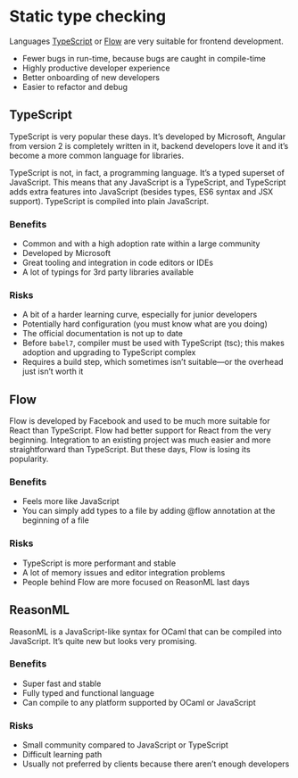 # Static type checking

Languages [TypeScript](https://www.typescriptlang.org/) or [Flow](https://flow.org/) are very suitable for frontend development.

- Fewer bugs in run-time, because bugs are caught in compile-time
- Highly productive developer experience
- Better onboarding of new developers
- Easier to refactor and debug

## TypeScript

TypeScript is very popular these days. It’s developed by Microsoft, Angular from version 2 is completely written in it, backend developers love it and it’s become a more common language for libraries.

TypeScript is not, in fact, a programming language. It’s a typed superset of JavaScript. This means that any JavaScript is a TypeScript, and TypeScript adds extra features into JavaScript \(besides types, ES6 syntax and JSX support\). TypeScript is compiled into plain JavaScript.

### Benefits

- Common and with a high adoption rate within a large community
- Developed by Microsoft
- Great tooling and integration in code editors or IDEs
- A lot of typings for 3rd party libraries available

### Risks

- A bit of a harder learning curve, especially for junior developers
- Potentially hard configuration \(you must know what are you doing\)
- The official documentation is not up to date
- Before `babel7`, compiler must be used with TypeScript \(tsc\); this makes adoption and upgrading to TypeScript complex
- Requires a build step, which sometimes isn’t suitable—or the overhead just isn’t worth it

## Flow

Flow is developed by Facebook and used to be much more suitable for React than TypeScript. Flow had better support for React from the very beginning. Integration to an existing project was much easier and more straightforward than TypeScript. But these days, Flow is losing its popularity.

### Benefits

- Feels more like JavaScript
- You can simply add types to a file by adding @flow annotation at the beginning of a file

### Risks

- TypeScript is more performant and stable
- A lot of memory issues and editor integration problems
- People behind Flow are more focused on ReasonML last days

## ReasonML

ReasonML is a JavaScript-like syntax for OCaml that can be compiled into JavaScript. It’s quite new but looks very promising.

### Benefits

- Super fast and stable
- Fully typed and functional language
- Can compile to any platform supported by OCaml or JavaScript

### Risks

- Small community compared to JavaScript or TypeScript
- Difficult learning path
- Usually not preferred by clients because there aren’t enough developers

